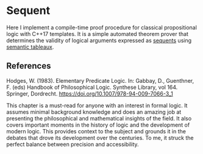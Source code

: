 # Sequent

Here I implement a compile-time proof procedure for classical propositional logic with C++17 templates. It is a simple automated theorem prover that determines the validity of logical arguments expressed as [sequents](https://en.wikipedia.org/wiki/Sequent) using [semantic tableaux](https://en.wikipedia.org/wiki/Method_of_analytic_tableaux).

## References
Hodges, W. (1983). Elementary Predicate Logic. In: Gabbay, D., Guenthner, F. (eds) Handbook of Philosophical Logic. Synthese Library, vol 164. Springer, Dordrecht. https://doi.org/10.1007/978-94-009-7066-3_1

This chapter is a must-read for anyone with an interest in formal logic. It assumes minimal background knowledge and does an amazing job at presenting the philosophical and mathematical insights of the field. It also covers important moments in the history of logic and the development of modern logic. This provides context to the subject and grounds it in the debates that drove its development over the centuries. To me, it struck the perfect balance between precision and accessibility.
